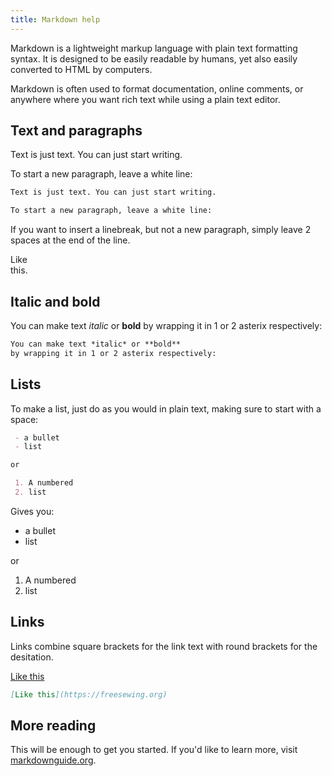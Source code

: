 ```yaml
---
title: Markdown help
---
```


Markdown is a lightweight markup language with plain text formatting syntax. It is designed to be easily readable by humans, yet also easily converted to HTML by computers.

Markdown is often used to format documentation, online comments, or anywhere where you want rich text while using a plain text editor.

## Text and paragraphs

Text is just text. You can just start writing.

To start a new paragraph, leave a white line:

```md
Text is just text. You can just start writing.

To start a new paragraph, leave a white line:
```

If you want to insert a linebreak, but not a new paragraph, simply leave 2 spaces at the end of the line.

Like  
this.

## Italic and bold

You can make text *italic* or **bold** by wrapping it in 1 or 2 asterix respectively:

```md
You can make text *italic* or **bold** 
by wrapping it in 1 or 2 asterix respectively:
```

## Lists

To make a list, just do as you would in plain text, making sure to start with a space:

```md
 - a bullet
 - list

or

 1. A numbered
 2. list
```

Gives you:

- a bullet
- list

or

1. A numbered
2. list

## Links

Links combine square brackets for the link text with round brackets for the desitation.

[Like this](https://freesewing.org)

```md
[Like this](https://freesewing.org)
```

## More reading

This will be enough to get you started. If you'd like to learn more, visit [markdownguide.org](https://www.markdownguide.org/).